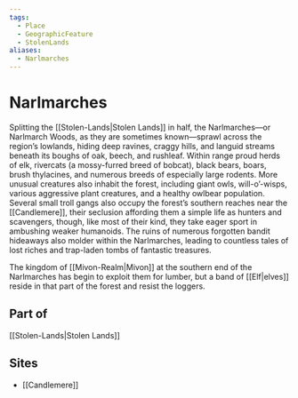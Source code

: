 ```yaml
---
tags:
  - Place
  - GeographicFeature
  - StolenLands
aliases:
  - Narlmarches
---
```

# Narlmarches
Splitting the [[Stolen-Lands|Stolen Lands]] in half, the Narlmarches—or Narlmarch Woods, as they are sometimes known—sprawl across the region’s lowlands, hiding deep ravines, craggy hills, and languid streams beneath its boughs of oak, beech, and rushleaf. Within range proud herds of elk, rivercats (a mossy-furred breed of bobcat), black bears, boars, brush thylacines, and numerous breeds of especially large rodents. More unusual creatures also inhabit the forest, including giant owls, will-o’-wisps, various aggressive plant creatures, and a healthy owlbear population. Several small troll gangs also occupy the forest’s southern reaches near the [[Candlemere]], their seclusion affording them a simple life as hunters and scavengers, though, like most of their kind, they take eager sport in ambushing weaker humanoids. The ruins of numerous forgotten bandit hideaways also molder within the Narlmarches, leading to countless tales of lost riches and trap-laden tombs of fantastic treasures.

The kingdom of [[Mivon-Realm|Mivon]] at the southern end of the Narlmarches has begin to exploit them for lumber, but a band of [[Elf|elves]] reside in that part of the forest and resist the loggers.

## Part of
[[Stolen-Lands|Stolen Lands]]
## Sites
- [[Candlemere]]